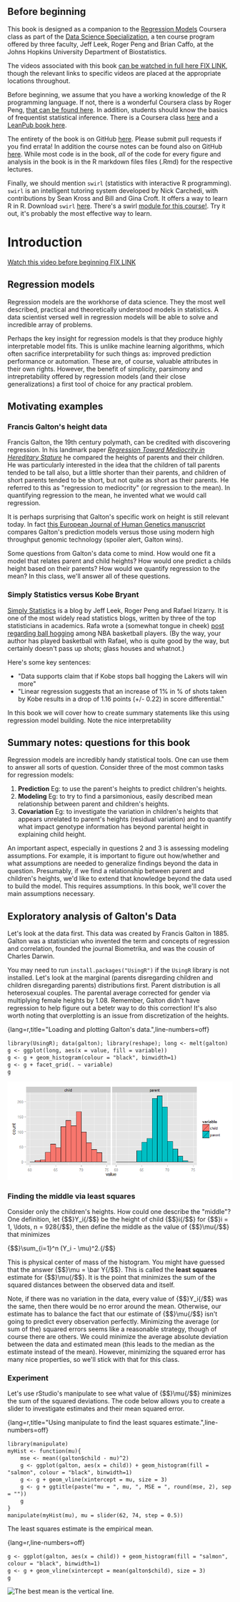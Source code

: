 ## Before beginning
This book is designed as a companion to the [Regression Models](https://www.coursera.org/course/regmods)
Coursera class as part of the [Data Science Specialization](https://www.coursera.org/specialization/jhudatascience/1?utm_medium=courseDescripTop), a
ten course program offered by three faculty, Jeff Leek, Roger Peng and Brian Caffo,
at the Johns Hopkins University Department of Biostatistics.

The videos associated with this book
[can be watched in full here FIX LINK](),
though the relevant links to specific videos are placed at the appropriate
locations throughout.


Before beginning, we assume that you have a working knowledge
of the R programming language. If not, there is a wonderful Coursera class
by Roger Peng, [that can be found here](https://www.coursera.org/course/rprog).
In addition, students should know the basics of frequentist statistical
inference. There is a Coursera class [here](https://www.coursera.org/course/statinference)
and a [LeanPub book here](https://leanpub.com/LittleInferenceBook).

The entirety of the book is on GitHub [here](https://github.com/bcaffo/regmodsbook).
Please submit pull requests if you find errata! In addition the course notes can be found
also on GitHub [here](https://github.com/bcaffo/courses/tree/master/07_RegressionModels).
While most code is in the book, *all* of the code for every figure and analysis in the
book is in the R markdown files files (.Rmd) for the respective lectures.

Finally, we should mention `swirl` (statistics with interactive R programming).
`swirl` is an intelligent tutoring system developed by Nick Carchedi, with contributions
by Sean Kross and Bill and Gina Croft. It offers a way to learn R in R.
Download `swirl` [here](http://swirlstats.com). There's a swirl
[module for this course!](https://github.com/swirldev/swirl_courses#swirl-courses).
Try it out, it's probably the most effective way to learn.


# Introduction

[Watch this video before beginning FIX LINK]()

## Regression models
Regression models are the workhorse of data science. They the most
well described, practical and theoretically understood models in statistics.
A data scientist versed well in regression models will be able to
solve and incredible array of problems.

Perhaps the key insight for regression models is that they produce
highly interpretable model fits. This is unlike machine learning
algorithms, which often sacrifice interpretability for such things as:
improved prediction performance or automation. These are, of course,
valuable attributes in their own rights. However, the benefit of
simplicity, parsimony and intrepretability offered by regression models
(and their close generalizations) a first tool of choice for any practical
problem.


## Motivating examples

### Francis Galton's height data

Francis Galton, the 19th century polymath, can be credited with discovering
regression. In his landmark paper [*Regression Toward Mediocrity in
Hereditary Stature*](http://galton.org/essays/1880-1889/galton-1886-jaigi-regression-stature.pdf)
he compared the heights of parents and their children. He was particularly
interested in the idea that the children of tall parents tended to be tall also,
but a little shorter than their parents, and children of short parents tended
to be short, but not quite as short as their parents. He referred to this
as "regression to mediocrity" (or regression to the mean). In quantifying
regression to the mean, he invented what we would call regression.

It is perhaps surprising that Galton's specific work on height is still relevant
today. In fact [this European Journal of Human Genetics manuscript](http://www.nature.com/ejhg/journal/v17/n8/full/ejhg20095a.html) compares
Galton's prediction models versus those using modern high throughput genomic
technology (spoiler alert, Galton wins).

Some questions from Galton's data come to mind. How would one fit a model that relates
parent and child heights? How would one predict a childs height based on their
parents? How would we quantify regression to the mean? In this class, we'll
answer all of these questions.

### Simply Statistics versus Kobe Bryant

[Simply Statistics](http://simplystatistics.org/) is a blog by Jeff Leek,
Roger Peng and Rafael Irizarry. It is one of the most widely read statistics
blogs, written by three of the top statisticians in academics. Rafa wrote
a (somewhat tongue in cheek) [post regarding ball hogging](http://simplystatistics.org/2013/01/28/data-supports-claim-that-if-kobe-stops-ball-hogging-the-lakers-will-win-more/) among NBA basketball
players. (By the way, your author has played basketball with Rafael, who
  is quite good by the way, but certainly doesn't pass up shots; glass
  houses and whatnot.)

Here's some key sentences:

- "Data supports claim that if Kobe stops ball hogging the Lakers will win more"
- "Linear regression suggests that an increase of 1% in % of shots taken by Kobe results in a drop of 1.16 points (+/- 0.22)  in score differential."

In this book we will cover how to create summary statements like this using
regression model building. Note the nice interpretability


## Summary notes: questions for this book
Regression models are incredibly handy statistical tools. One can use
them to answer all sorts of question.
Consider three of the most common tasks for regression models:

1. **Prediction** Eg: to use the parent's heights to predict children's heights.
2. **Modeling** Eg: to try to find a parsimonious, easily described mean
    relationship between parent and children's heights.
3. **Covariation** Eg: to investigate the variation in children's heights that appears
  unrelated to parent's heights (residual variation) and to quantify what impact genotype information has beyond parental height in explaining child height.

An important aspect, especially in questions 2 and 3 is assessing
modeling assumptions. For example, it is important to figure out how/whether
and what assumptions are needed to generalize findings beyond the data in question.
Presumably, if we find a relationship between parent and children's  heights,
we'd like to extend that knowledge beyond the data used to build the model.
This requires assumptions. In this book, we'll cover the main assumptions
necessary.

## Exploratory analysis of Galton's Data

Let's look at the data first. This data was created by Francis Galton in 1885.
Galton was a statistician who invented the term and concepts
of regression and correlation, founded the journal Biometrika, and
was the cousin of Charles Darwin.

You may need to run `install.packages("UsingR")` if the `UsingR` library is
not installed. Let's look at the marginal (parents disregarding children and
children disregarding parents) distributions first.
Parent distribution is all heterosexual couples. The parental average corrected
for gender via multiplying female heights by 1.08. Remember, Galton didn't have
regression to help figure out a betetr way to do this correction!
It's also worth noting that overplotting is an issue from discretization
of the heights.


{lang=r,title="Loading and plotting Galton's data.",line-numbers=off}
~~~
library(UsingR); data(galton); library(reshape); long <- melt(galton)
g <- ggplot(long, aes(x = value, fill = variable))
g <- g + geom_histogram(colour = "black", binwidth=1)
g <- g + facet_grid(. ~ variable)
g
~~~

![Plotting the `galton` dataset](images/galton.png)

### Finding the middle via least squares
Consider only the children's heights. How could one describe the "middle"?
One definition, let {$$}Y_i{/$$} be the height of child {$$}i{/$$} for
{$$}i = 1, \ldots, n = 928{/$$}, then define the middle as the value
of {$$}\mu{/$$} that minimizes

{$$}\sum_{i=1}^n (Y_i - \mu)^2.{/$$}

This is physical center of mass of the histogram.
You might have guessed that the answer {$$}\mu = \bar Y{/$$}. This is called
the **least squares** estimate for {$$}\mu{/$$}. It is the point that minimizes
the sum of the squared distances between the observed data and itself.



Note, if there was no variation in the data, every value of {$$}Y_i{/$$} was
the same, then there would be no error around the mean. Otherwise, our estimate
has to balance the fact that our estimate of {$$}\mu{/$$} isn't going to
predict every observation perfectly. Minimizing the average (or sum of the)
squared errors seems like a reasonable strategy, though of course there are others.
We could minimize the average absolute deviation between the data and estimated
mean (this leads to the median as the estimate instead of the mean).
However, minimizing the squared error has many nice properties, so we'll stick
with that for this class.

### Experiment
Let's
use rStudio's manipulate to see what value of
{$$}\mu{/$$} minimizes the sum of the squared deviations. The code below
allows you to create a slider to investigate estimates and their
mean squared error.


{lang=r,title="Using manipulate to find the least squares estimate.",line-numbers=off}
~~~
library(manipulate)
myHist <- function(mu){
    mse <- mean((galton$child - mu)^2)
    g <- ggplot(galton, aes(x = child)) + geom_histogram(fill = "salmon", colour = "black", binwidth=1)
    g <- g + geom_vline(xintercept = mu, size = 3)
    g <- g + ggtitle(paste("mu = ", mu, ", MSE = ", round(mse, 2), sep = ""))
    g
}
manipulate(myHist(mu), mu = slider(62, 74, step = 0.5))
~~~

The least squares estimate is the empirical mean.


{lang=r,line-numbers=off}
~~~
g <- ggplot(galton, aes(x = child)) + geom_histogram(fill = "salmon", colour = "black", binwidth=1)
g <- g + geom_vline(xintercept = mean(galton$child), size = 3)
g
~~~

![The best mean is the vertical line.](images/lms.png)

<!--

## The math (not required)

Why is the sample average the least squares estimate for {$$}\mu{/$$}?
It's surprisingly easy to show. Perhaps more surprising is how generally
these results can be extended.

{$$}
\begin{align}
\sum_{i=1}^n (Y_i - \mu)^2 & = \
\sum_{i=1}^n (Y_i - \bar Y + \bar Y - \mu)^2 \\
& = \sum_{i=1}^n (Y_i - \bar Y)^2 + \
2 \sum_{i=1}^n (Y_i - \bar Y)  (\bar Y - \mu) +\
\sum_{i=1}^n (\bar Y - \mu)^2 \\
& = \sum_{i=1}^n (Y_i - \bar Y)^2 + \
2 (\bar Y - \mu) \sum_{i=1}^n (Y_i - \bar Y)  +\
\sum_{i=1}^n (\bar Y - \mu)^2 \\
& = \sum_{i=1}^n (Y_i - \bar Y)^2 + \
2 (\bar Y - \mu)  (\sum_{i=1}^n Y_i - n \bar Y) +\
\sum_{i=1}^n (\bar Y - \mu)^2 \\
& = \sum_{i=1}^n (Y_i - \bar Y)^2 + \sum_{i=1}^n (\bar Y - \mu)^2\\
& \geq \sum_{i=1}^n (Y_i - \bar Y)^2 \
\end{align}
{/$$}

## Comparing children's heights and their parent's heights

Looking at either the parents or children on their own isn't interesting.
We're interested in how the relate to each other. Let's plot the parent
and child heights.

{lang=r,line-numbers=off}
~~~
ggplot(galton, aes(x = parent, y = child)) + geom_point()
~~~

![Plot of parent and child heights.](images/galton2.png)

The overplotting is clearly hiding some data. [Here you can get the code
](https://github.com/bcaffo/courses/blob/master/07_RegressionModels/01_01_introduction/index.Rmd)
to make the size of the point be the frequency.

![Re plot of the data](images/freqGalton.png)

## Regression through the origin
A line requires two parameters to be specified, the intercept and the slope.
Let's first focus on the slope. We want to find the slope of the line that
best fits the data. However, we have to pick a good intercept. Let's subtract
the mean from bot the parent and child heights so that their means are 0.
Now let's find the line that goes through the origin (has intercept 0) by
picking the best slope.

Suppose that {$$}X_i{/$$} are the parent heights with the mean subtracted.
Consider picking the slope {$$}\beta{/$$} that minimizes

{$$}\sum_{i=1}^n (Y_i - X_i \beta)^2{/$$}

Each {$$}X \beta_i {\$$} is the vertical height of
a line through the origin at point {$$}X{/$$}. Thus,
{$$}Y_i - \X_i \beta{/$$} is the vertical distance between the line
at each observed {$$}X_i{/$$} point (parental height) and the
{$$}Y_i{/$$} (child height).

Our goal is exactly to use the origin as a pivot point and pick the
line that minimizes the sum of the squared vertical distances
of the points to the line. Use R studio's  manipulate function to experiment
Subtract the means so that the origin is the mean of the parent
and children heights.

{title="Code for plotting the data.", lang=r, line-numbers=off}
~~~
y <- galton$child - mean(galton$child)
x <- galton$parent - mean(galton$parent)
freqData <- as.data.frame(table(x, y))
names(freqData) <- c("child", "parent", "freq")
freqData$child <- as.numeric(as.character(freqData$child))
freqData$parent <- as.numeric(as.character(freqData$parent))
myPlot <- function(beta){
    g <- ggplot(filter(freqData, freq > 0), aes(x = parent, y = child))
    g <- g  + scale_size(range = c(2, 20), guide = "none" )
    g <- g + geom_point(colour="grey50", aes(size = freq+20, show_guide = FALSE))
    g <- g + geom_point(aes(colour=freq, size = freq))
    g <- g + scale_colour_gradient(low = "lightblue", high="white")
    g <- g + geom_abline(intercept = 0, slope = beta, size = 3)
    mse <- mean( (y - beta * x) ^2 )
    g <- g + ggtitle(paste("beta = ", beta, "mse = ", round(mse, 3)))
    g
}
manipulate(myPlot(beta), beta = slider(0.6, 1.2, step = 0.02))
~~~


### The solution
In the next few lectures we'll talk about why this is the solution. But,
rather than leave you hanging, there it is:

{lang=r,line-numbers=off}
~~~
> lm(I(child - mean(child))~ I(parent - mean(parent)) - 1, data = galton)
Call:
lm(formula = I(child - mean(child)) ~ I(parent - mean(parent)) -
    1, data = galton)

Coefficients:
I(parent - mean(parent))  
                   0.646  
~~~

Let's plot the best fitting line. In the subsequent chapter we will learn all
about creating, interpreting and performing inference on such mode fits.

![Data with the best fitting line overlaid.](images/galton3.png)

## Exercises
-->
